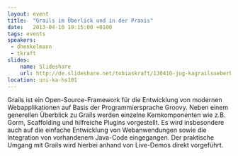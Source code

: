 ```yaml
---
layout: event
title:  "Grails im Überlick und in der Praxis"
date:   2013-04-10 19:15:00 +0100
tags: events
speakers:
 - dhenkelmann
 - tkraft
slides:
    name: Slideshare
    url: http://de.slideshare.net/tobiaskraft/130410-jug-kagrailsueberblickundpraxis
location: uni-ka-hs101
---
```


Grails ist ein Open-Source-Framework für die Entwicklung von modernen Webapplikationen auf Basis der Programmiersprache Groovy. Neben einem generellen Überblick zu Grails werden einzelne Kernkomponenten wie z.B. Gorm, Scaffolding und hilfreiche Plugins vorgestellt. Es wird insbesondere auch auf die einfache Entwicklung von Webanwendungen sowie die Integration von vorhandenem Java-Code eingegangen. Der praktische Umgang mit Grails wird hierbei anhand von Live-Demos direkt vorgeführt.
